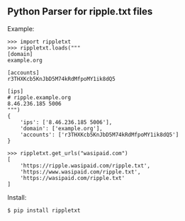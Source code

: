 Python Parser for ripple.txt files
---------------------------

Example:

    >>> import rippletxt
    >>> rippletxt.loads("""
    [domain]
    example.org

    [accounts]
    r3THXKcb5KnJbD5M74kRdMfpoMY1ik8dQ5

    [ips]
    # ripple.example.org
    8.46.236.185 5006
    """)
    {
        'ips': ['8.46.236.185 5006'],
        'domain': ['example.org'],
        'accounts': ['r3THXKcb5KnJbD5M74kRdMfpoMY1ik8dQ5']
    }

    >>> rippletxt.get_urls("wasipaid.com")
    [
        'https://ripple.wasipaid.com/ripple.txt',
        'https://www.wasipaid.com/ripple.txt',
        'https://wasipaid.com/ripple.txt'
    ]


Install:

    $ pip install rippletxt